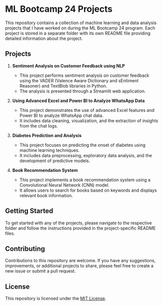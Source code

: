 # ML Bootcamp 24 Projects

This repository contains a collection of machine learning and data analysis projects that I have worked on during the ML Bootcamp 24 program. Each project is stored in a separate folder with its own README file providing detailed information about the project.

## Projects

1. **Sentiment Analysis on Customer Feedback using NLP**
   - This project performs sentiment analysis on customer feedback using the VADER (Valence Aware Dictionary and sEntiment Reasoner) and TextBlob libraries in Python.
   - The analysis is presented through a Streamlit web application.

2. **Using Advanced Excel and Power BI to Analyze WhatsApp Data**
   - This project demonstrates the use of advanced Excel features and Power BI to analyze WhatsApp chat data.
   - It includes data cleaning, visualization, and the extraction of insights from the chat logs.
  
3. **Diabetes Prediction and Analysis**
   - This project focuses on predicting the onset of diabetes using machine learning techniques.
   - It includes data preprocessing, exploratory data analysis, and the development of predictive models.

4. **Book Recommendation System**
   - This project implements a book recommendation system using a Convolutional Neural Network (CNN) model.
   - It allows users to search for books based on keywords and displays relevant book information.


## Getting Started

To get started with any of the projects, please navigate to the respective folder and follow the instructions provided in the project-specific README files.

## Contributing

Contributions to this repository are welcome. If you have any suggestions, improvements, or additional projects to share, please feel free to create a new issue or submit a pull request.

## License

This repository is licensed under the [MIT License](LICENSE).
